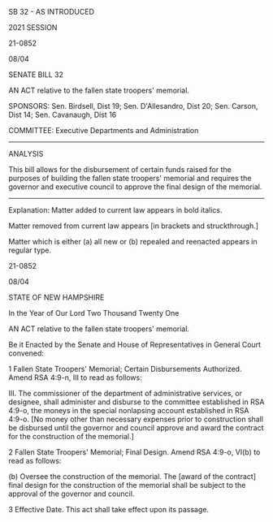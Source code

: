  SB 32 - AS INTRODUCED

 

 

2021 SESSION

 21-0852

 08/04

 

SENATE BILL 32

 

AN ACT relative to the fallen state troopers' memorial.

 

SPONSORS: Sen. Birdsell, Dist 19; Sen. D'Allesandro, Dist 20; Sen. Carson, Dist 14; Sen. Cavanaugh, Dist 16

 

COMMITTEE: Executive Departments and Administration

 

-----------------------------------------------------------------

 

ANALYSIS

 

 This bill allows for the disbursement of certain funds raised for the purposes of building the fallen state troopers' memorial and requires the governor and executive council to approve the final design of the memorial.

 

- - - - - - - - - - - - - - - - - - - - - - - - - - - - - - - - - - - - - - - - - - - - - - - - - - - - - - - - - - - - - - - - - - - - - - - - - - - 

 

Explanation: Matter added to current law appears in bold italics.

 Matter removed from current law appears [in brackets and struckthrough.]

 Matter which is either (a) all new or (b) repealed and reenacted appears in regular type.

 21-0852

 08/04

 

STATE OF NEW HAMPSHIRE

 

In the Year of Our Lord Two Thousand Twenty One

 

AN ACT relative to the fallen state troopers' memorial.

 

Be it Enacted by the Senate and House of Representatives in General Court convened:

 

 1 Fallen State Troopers' Memorial; Certain Disbursements Authorized. Amend RSA 4:9-n, III to read as follows:

 III. The commissioner of the department of administrative services, or designee, shall administer and disburse to the committee established in RSA 4:9-o, the moneys in the special nonlapsing account established in RSA 4:9-o. [No money other than necessary expenses prior to construction shall be disbursed until the governor and council approve and award the contract for the construction of the memorial.] 

 2 Fallen State Troopers' Memorial; Final Design. Amend RSA 4:9-o, VI(b) to read as follows:

 (b) Oversee the construction of the memorial. The [award of the contract] final design for the construction of the memorial shall be subject to the approval of the governor and council. 

 3 Effective Date. This act shall take effect upon its passage.

